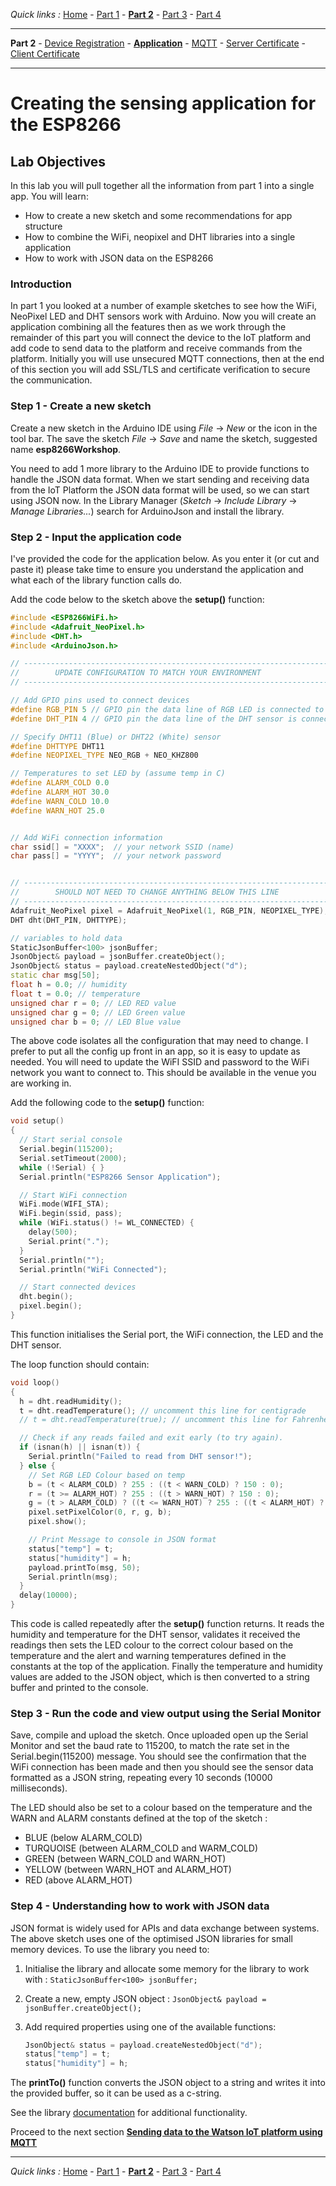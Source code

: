 *Quick links :*
[Home](/README.md) - [Part 1](/part1/README.md) - [**Part 2**](/part2/README.md) - [Part 3](/part3/README.md) - [Part 4](/part4/README.md)
***
**Part 2** - [Device Registration](/part2/DEVICE.md) - [**Application**](/part2/APP.md) - [MQTT](/part2/MQTT.md) - [Server Certificate](/part2/CERT1.md) - [Client Certificate](/part2/CERT2.md)
***

# Creating the sensing application for the ESP8266

## Lab Objectives

In this lab you will pull together all the information from part 1 into a single app.  You will learn:

- How to create a new sketch and some recommendations for app structure
- How to combine the WiFi, neopixel and DHT libraries into a single application
- How to work with JSON data on the ESP8266

### Introduction

In part 1 you looked at a number of example sketches to see how the WiFi, NeoPixel LED and DHT sensors work with Arduino.  Now you will create an application combining all the features then as we work through the remainder of this part you will connect the device to the IoT platform and add code to send data to the platform and receive commands from the platform.  Initially you will use unsecured MQTT connections, then at the end of this section you will add SSL/TLS and certificate verification to secure the communication.

### Step 1 - Create a new sketch

Create a new sketch in the Arduino IDE using *File* -> *New* or the icon in the tool bar.  The save the sketch *File* -> *Save* and name the sketch, suggested name **esp8266Workshop**.

You need to add 1 more library to the Arduino IDE to provide functions to handle the JSON data format.  When we start sending and receiving data from the IoT Platform the JSON data format will be used, so we can start using JSON now.  In the Library Manager (*Sketch* -> *Include Library* -> *Manage Libraries...*) search for ArduinoJson and install the library.

### Step 2 - Input the application code

I've provided the code for the application below.  As you enter it (or cut and paste it) please take time to ensure you understand the application and what each of the library function calls do.

Add the code below to the sketch above the **setup()** function:

```C++
#include <ESP8266WiFi.h>
#include <Adafruit_NeoPixel.h>
#include <DHT.h>
#include <ArduinoJson.h>

// --------------------------------------------------------------------------------------------
//        UPDATE CONFIGURATION TO MATCH YOUR ENVIRONMENT
// --------------------------------------------------------------------------------------------

// Add GPIO pins used to connect devices
#define RGB_PIN 5 // GPIO pin the data line of RGB LED is connected to
#define DHT_PIN 4 // GPIO pin the data line of the DHT sensor is connected to

// Specify DHT11 (Blue) or DHT22 (White) sensor
#define DHTTYPE DHT11
#define NEOPIXEL_TYPE NEO_RGB + NEO_KHZ800

// Temperatures to set LED by (assume temp in C)
#define ALARM_COLD 0.0
#define ALARM_HOT 30.0
#define WARN_COLD 10.0
#define WARN_HOT 25.0


// Add WiFi connection information
char ssid[] = "XXXX";  // your network SSID (name)
char pass[] = "YYYY";  // your network password


// --------------------------------------------------------------------------------------------
//        SHOULD NOT NEED TO CHANGE ANYTHING BELOW THIS LINE
// --------------------------------------------------------------------------------------------
Adafruit_NeoPixel pixel = Adafruit_NeoPixel(1, RGB_PIN, NEOPIXEL_TYPE);
DHT dht(DHT_PIN, DHTTYPE);

// variables to hold data
StaticJsonBuffer<100> jsonBuffer;
JsonObject& payload = jsonBuffer.createObject();
JsonObject& status = payload.createNestedObject("d");
static char msg[50];
float h = 0.0; // humidity
float t = 0.0; // temperature
unsigned char r = 0; // LED RED value
unsigned char g = 0; // LED Green value
unsigned char b = 0; // LED Blue value

```

The above code isolates all the configuration that may need to change.  I prefer to put all the config up front in an app, so it is easy to update as needed.  You will need to update the WiFI SSID and password to the WiFi network you want to connect to.  This should be available in the venue you are working in.

Add the following code to the **setup()** function:

```C++
void setup()
{
  // Start serial console
  Serial.begin(115200);
  Serial.setTimeout(2000);
  while (!Serial) { }
  Serial.println("ESP8266 Sensor Application");

  // Start WiFi connection
  WiFi.mode(WIFI_STA);
  WiFi.begin(ssid, pass);
  while (WiFi.status() != WL_CONNECTED) {
    delay(500);
    Serial.print(".");
  }
  Serial.println("");
  Serial.println("WiFi Connected");

  // Start connected devices
  dht.begin();
  pixel.begin();
}
```

This function initialises the Serial port, the WiFi connection, the LED and the DHT sensor.

The loop function should contain:

```C++
void loop()
{
  h = dht.readHumidity();
  t = dht.readTemperature(); // uncomment this line for centigrade
  // t = dht.readTemperature(true); // uncomment this line for Fahrenheit

  // Check if any reads failed and exit early (to try again).
  if (isnan(h) || isnan(t)) {
    Serial.println("Failed to read from DHT sensor!");
  } else {
    // Set RGB LED Colour based on temp
    b = (t < ALARM_COLD) ? 255 : ((t < WARN_COLD) ? 150 : 0);
    r = (t >= ALARM_HOT) ? 255 : ((t > WARN_HOT) ? 150 : 0);
    g = (t > ALARM_COLD) ? ((t <= WARN_HOT) ? 255 : ((t < ALARM_HOT) ? 150 : 0)) : 0;
    pixel.setPixelColor(0, r, g, b);
    pixel.show();

    // Print Message to console in JSON format
    status["temp"] = t;
    status["humidity"] = h;
    payload.printTo(msg, 50);
    Serial.println(msg);
  }
  delay(10000);
}
```

This code is called repeatedly after the **setup()** function returns.  It reads the humidity and temperature for the DHT sensor, validates it received the readings then sets the LED colour to the correct colour based on the temperature and the alert and warning temperatures defined in the constants at the top of the application.  Finally the temperature and humidity values are added to the JSON object, which is then converted to a string buffer and printed to the console.

### Step 3 - Run the code and view output using the Serial Monitor

Save, compile and upload the sketch.  Once uploaded open up the Serial Monitor and set the baud rate to 115200, to match the rate set in the Serial.begin(115200) message.  You should see the confirmation that the WiFi connection has been made and then you should see the sensor data formatted as a JSON string, repeating every 10 seconds (10000 milliseconds).

The LED should also be set to a colour based on the temperature and the WARN and ALARM constants defined at the top of the sketch :

- BLUE (below ALARM_COLD)
- TURQUOISE (between ALARM_COLD and WARM_COLD)
- GREEN (between WARN_COLD and WARN_HOT)
- YELLOW (between WARN_HOT and ALARM_HOT)
- RED (above ALARM_HOT)

### Step 4 - Understanding how to work with JSON data

JSON format is widely used for APIs and data exchange between systems.  The above sketch uses one of the optimised JSON libraries for small memory devices.  To use the library you need to:

1. Initialise the library and allocate some memory for the library to work with : `StaticJsonBuffer<100> jsonBuffer;`
2. Create a new, empty JSON object : `JsonObject& payload = jsonBuffer.createObject();`
3. Add required properties using one of the available functions:

    ```C++
    JsonObject& status = payload.createNestedObject("d");
    status["temp"] = t;
    status["humidity"] = h;
    ```

The **printTo()** function converts the JSON object to a string and writes it into the provided buffer, so it can be used as a c-string.

See the library [documentation](https://arduinojson.org/?utm_source=meta&utm_medium=library.properties) for additional functionality.

Proceed to the next section [**Sending data to the Watson IoT platform using MQTT**](/part2/MQTT.md)
***
*Quick links :*
[Home](/README.md) - [Part 1](/part1/README.md) - [**Part 2**](/part2/README.md) - [Part 3](/part3/README.md) - [Part 4](/part4/README.md)

